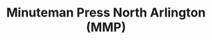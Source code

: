 ---
title: "Minuteman Press North Arlington (MMP)"
url: /north-arlington/minuteman-press-north-arlington-mmp/
shop: Kopieren
---
